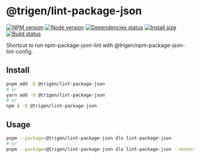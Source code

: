 # @trigen/lint-package-json

[![NPM version][npm]][npm-url]
[![Node version][node]][node-url]
[![Dependencies status][deps]][deps-url]
[![Install size][size]][size-url]
[![Build status][build]][build-url]

[npm]: https://img.shields.io/npm/v/%40trigen/lint-package-json.svg
[npm-url]: https://npmjs.com/package/@trigen/lint-package-json

[node]: https://img.shields.io/node/v/%40trigen/lint-package-json.svg
[node-url]: https://nodejs.org

[deps]: https://img.shields.io/librariesio/release/npm/@trigen/lint-package-json
[deps-url]: https://libraries.io/npm/@trigen%2Feslint-config/tree

[size]: https://packagephobia.com/badge?p=@trigen/lint-package-json
[size-url]: https://packagephobia.com/result?p=@trigen/lint-package-json

[build]: https://img.shields.io/github/actions/workflow/status/TrigenSoftware/scripts/tests.yml?branch=main
[build-url]: https://github.com/TrigenSoftware/scripts/actions

Shortcut to run npm-package-json-lint with @trigen/npm-package-json-lint-config.

## Install

```bash
pnpm add -D @trigen/lint-package-json
# or
yarn add -D @trigen/lint-package-json
# or
npm i -D @trigen/lint-package-json
```

## Usage

```bash
pnpm --package=@trigen/lint-package-json dlx lint-package-json
# or
pnpm --package=@trigen/lint-package-json dlx lint-package-json --monorepo
```
